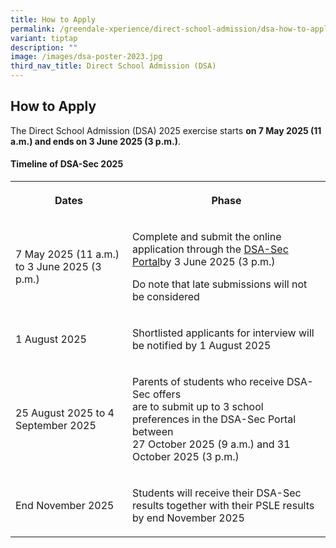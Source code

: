 ```yaml
---
title: How to Apply
permalink: /greendale-xperience/direct-school-admission/dsa-how-to-apply/
variant: tiptap
description: ""
image: /images/dsa-poster-2023.jpg
third_nav_title: Direct School Admission (DSA)
---
```

<h2>How to Apply</h2>
<p></p>
<p>The Direct School Admission (DSA) 2025 exercise starts <strong>on 7 May 2025 (11 a.m.) and ends on 3 June 2025 (3 p.m.)</strong>.</p>
<h4>Timeline of DSA-Sec 2025</h4>
<table style="minWidth: 50px">
<colgroup>
<col>
<col>
</colgroup>
<tbody>
<tr>
<th rowspan="1" colspan="1">
<p>Dates</p>
</th>
<th rowspan="1" colspan="1">
<p>Phase</p>
</th>
</tr>
<tr>
<td rowspan="1" colspan="1">
<p>7 May 2025 (11 a.m.) to 3 June 2025 (3 p.m.)</p>
</td>
<td rowspan="1" colspan="1">
<p>Complete and submit the online application through the <a href="https://www.moe.gov.sg/secondary/dsa" rel="noopener nofollow" target="_blank">DSA-Sec Portal</a>by
3 June 2025 (3 p.m.)</p>
<p>Do note that late submissions will not be considered</p>
</td>
</tr>
<tr>
<td rowspan="1" colspan="1">
<p>1 August 2025</p>
</td>
<td rowspan="1" colspan="1">
<p>Shortlisted applicants for interview will be notified by 1 August 2025</p>
</td>
</tr>
<tr>
<td rowspan="1" colspan="1">
<p>25 August 2025 to 4 September 2025</p>
</td>
<td rowspan="1" colspan="1">
<p>Parents of students who receive DSA-Sec offers
<br>are to submit up to 3 school preferences in the DSA-Sec Portal between
<br>27 October 2025 (9 a.m.) and 31 October 2025 (3 p.m.)</p>
</td>
</tr>
<tr>
<td rowspan="1" colspan="1">
<p>End November 2025</p>
</td>
<td rowspan="1" colspan="1">
<p>Students will receive their DSA-Sec results together with their PSLE results
<br>by end November 2025</p>
</td>
</tr>
</tbody>
</table>
<p></p>